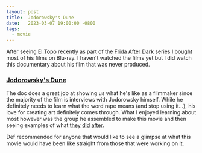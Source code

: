 ```yaml
---
layout: post
title:  Jodorowsky's Dune
date:   2023-03-07 19:00:00 -0800
tags:
  - movie
---
```


After seeing [El Topo](https://www.imdb.com/title/tt0067866/) recently as part
of the [Frida After
Dark](https://thefridacinema.org/film-series/frida-after-dark-march-2023/)
series I bought most of his films on Blu-ray. I haven't watched the films yet
but I did watch this documentary about his film that was never produced.

### [Jodorowsky's Dune](https://www.imdb.com/title/tt1935156/)

The doc does a great job at showing us what he's like as a filmmaker since the
majority of the film is interviews with Jodorowsky himself. While he definitely
needs to learn what the word rape means (and stop using it...), his love for
creating art definitely comes through. What I enjoyed learning about most
however was the group he assembled to make this movie and then seeing examples
of what [they](https://www.imdb.com/name/nm0639321/)
[did](https://www.imdb.com/name/nm0320786/)
[after](https://www.imdb.com/name/nm1134463/).

Def recommended for anyone that would like to see a glimpse at what this movie
would have been like straight from those that were working on it.
